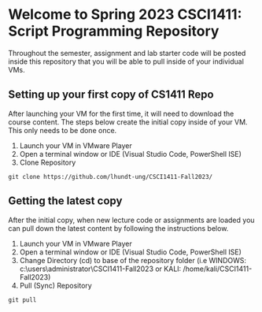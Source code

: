 # Welcome to Spring 2023 CSCI1411: Script Programming Repository

Throughout the semester, assignment and lab starter code will be posted inside this repository that you will be able to pull inside of your individual VMs.

## Setting up your first copy of CS1411 Repo 

After launching your VM for the first time, it will need to download the course content. The steps below create the initial copy inside of your VM. This only needs to be done once.

1. Launch your VM in VMware Player
2. Open a terminal window or IDE (Visual Studio Code, PowerShell ISE)
3. Clone Repository

```
git clone https://github.com/lhundt-ung/CSCI1411-Fall2023/
```

## Getting the latest copy 

After the initial copy, when new lecture code or assignments are loaded you can pull down the latest content by following the instructions below.

1. Launch your VM in VMware Player
2. Open a terminal window or IDE (Visual Studio Code, PowerShell ISE)
3. Change Directory (cd) to base of the repository folder (i.e WINDOWS: c:\users\administrator\CSCI1411-Fall2023 or KALI: /home/kali/CSCI1411-Fall2023)
3. Pull (Sync) Repository

```
git pull
```
